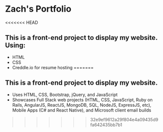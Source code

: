 # Zach's Portfolio
<<<<<<< HEAD
## This is a front-end project to display my website. Using:
* HTML
* CSS
* Creddle.io for resume hosting
=======
## This is a front-end project to display my website.
* Uses HTML, CSS, Bootstrap, jQuery, and JavaScript
* Showcases Full Stack web projects (HTML, CSS, JavaScript, Ruby on Rails, AngularJS, ReactJS, MongoDB, SQL, NodeJS, ExpressJS, etc), Mobile Apps (C# and React Native), and Microsoft client email builds
>>>>>>> 32e9ef9612a29f804e4a09435d9fa642435bb7b1
